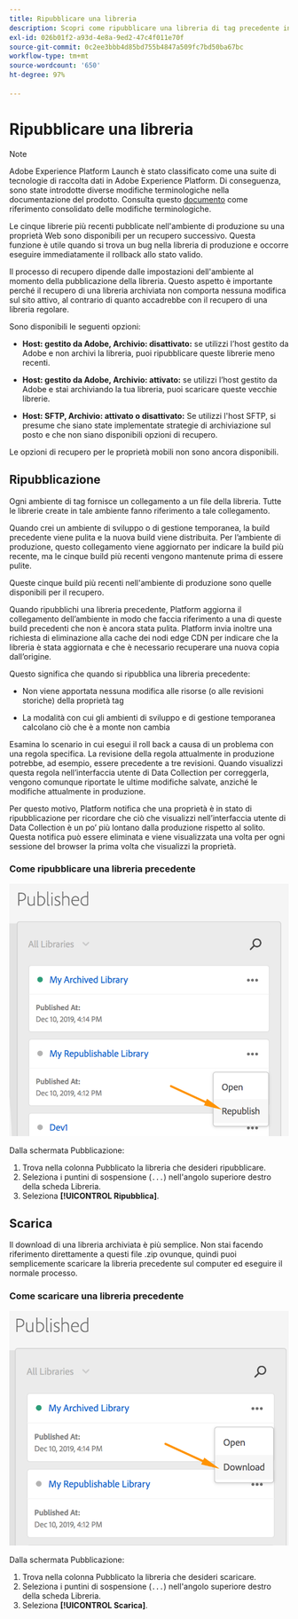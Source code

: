 ```yaml
---
title: Ripubblicare una libreria
description: Scopri come ripubblicare una libreria di tag precedente in Adobe Experience Platform.
exl-id: 026b01f2-a93d-4e8a-9ed2-47c4f011e70f
source-git-commit: 0c2ee3bbb4d85bd755b4847a509fc7bd50ba67bc
workflow-type: tm+mt
source-wordcount: '650'
ht-degree: 97%

---
```


# Ripubblicare una libreria

>[!NOTE]
>
>Adobe Experience Platform Launch è stato classificato come una suite di tecnologie di raccolta dati in Adobe Experience Platform. Di conseguenza, sono state introdotte diverse modifiche terminologiche nella documentazione del prodotto. Consulta questo [documento](../../term-updates.md) come riferimento consolidato delle modifiche terminologiche.

Le cinque librerie più recenti pubblicate nell&#39;ambiente di produzione su una proprietà Web sono disponibili per un recupero successivo. Questa funzione è utile quando si trova un bug nella libreria di produzione e occorre eseguire immediatamente il rollback allo stato valido.

Il processo di recupero dipende dalle impostazioni dell&#39;ambiente al momento della pubblicazione della libreria. Questo aspetto è importante perché il recupero di una libreria archiviata non comporta nessuna modifica sul sito attivo, al contrario di quanto accadrebbe con il recupero di una libreria regolare.

Sono disponibili le seguenti opzioni:

* **Host: gestito da Adobe, Archivio: disattivato:** se utilizzi l’host gestito da Adobe e non archivi la libreria, puoi ripubblicare queste librerie meno recenti.

* **Host: gestito da Adobe, Archivio: attivato:** se utilizzi l’host gestito da Adobe e stai archiviando la tua libreria, puoi scaricare queste vecchie librerie.

* **Host: SFTP, Archivio: attivato o disattivato:** Se utilizzi l&#39;host SFTP, si presume che siano state implementate strategie di archiviazione sul posto e che non siano disponibili opzioni di recupero.

Le opzioni di recupero per le proprietà mobili non sono ancora disponibili.

## Ripubblicazione

Ogni ambiente di tag fornisce un collegamento a un file della libreria. Tutte le librerie create in tale ambiente fanno riferimento a tale collegamento.

Quando crei un ambiente di sviluppo o di gestione temporanea, la build precedente viene pulita e la nuova build viene distribuita. Per l’ambiente di produzione, questo collegamento viene aggiornato per indicare la build più recente, ma le cinque build più recenti vengono mantenute prima di essere pulite.

Queste cinque build più recenti nell&#39;ambiente di produzione sono quelle disponibili per il recupero.

Quando ripubblichi una libreria precedente, Platform aggiorna il collegamento dell’ambiente in modo che faccia riferimento a una di queste build precedenti che non è ancora stata pulita. Platform invia inoltre una richiesta di eliminazione alla cache dei nodi edge CDN per indicare che la libreria è stata aggiornata e che è necessario recuperare una nuova copia dall’origine.

Questo significa che quando si ripubblica una libreria precedente:

* Non viene apportata nessuna modifica alle risorse (o alle revisioni storiche) della proprietà tag

* La modalità con cui gli ambienti di sviluppo e di gestione temporanea calcolano ciò che è a monte non cambia

Esamina lo scenario in cui esegui il roll back a causa di un problema con una regola specifica. La revisione della regola attualmente in produzione potrebbe, ad esempio, essere precedente a tre revisioni. Quando visualizzi questa regola nell’interfaccia utente di Data Collection per correggerla, vengono comunque riportate le ultime modifiche salvate, anziché le modifiche attualmente in produzione.

Per questo motivo, Platform notifica che una proprietà è in stato di ripubblicazione per ricordare che ciò che visualizzi nell’interfaccia utente di Data Collection è un po’ più lontano dalla produzione rispetto al solito. Questa notifica può essere eliminata e viene visualizzata una volta per ogni sessione del browser la prima volta che visualizzi la proprietà.

### Come ripubblicare una libreria precedente

![Ripubblicare una libreria](images/retrieve_republish.png)

Dalla schermata Pubblicazione:

1. Trova nella colonna Pubblicato la libreria che desideri ripubblicare.
1. Seleziona i puntini di sospensione (`...`) nell&#39;angolo superiore destro della scheda Libreria.
1. Seleziona **[!UICONTROL Ripubblica]**.

## Scarica

Il download di una libreria archiviata è più semplice. Non stai facendo riferimento direttamente a questi file .zip ovunque, quindi puoi semplicemente scaricare la libreria precedente sul computer ed eseguire il normale processo.

### Come scaricare una libreria precedente

![Scaricare una libreria](images/retrieve_download.png)

Dalla schermata Pubblicazione:

1. Trova nella colonna Pubblicato la libreria che desideri scaricare.
1. Seleziona i puntini di sospensione (`...`) nell&#39;angolo superiore destro della scheda Libreria.
1. Seleziona **[!UICONTROL Scarica]**.
